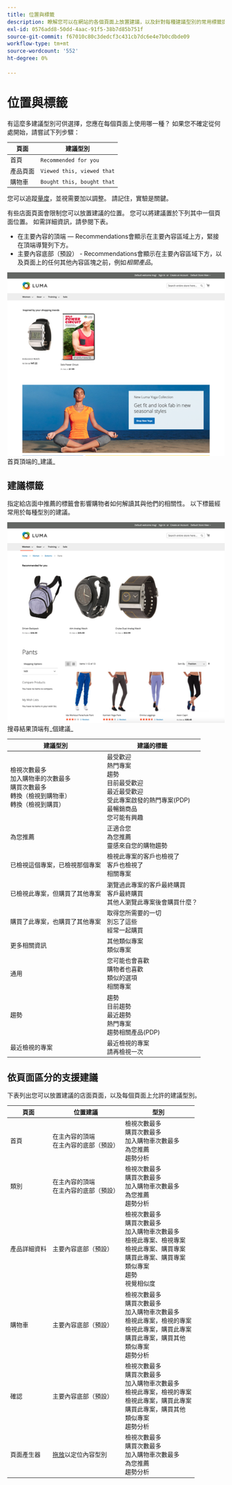```yaml
---
title: 位置與標籤
description: 瞭解您可以在網站的各個頁面上放置建議，以及針對每種建議型別的常用標籤提供建議。
exl-id: 0576add8-50dd-4aac-91f5-38b7d85b751f
source-git-commit: f67010c80c3dedcf3c431cb7dc6e4e7b0cdbde09
workflow-type: tm+mt
source-wordcount: '552'
ht-degree: 0%

---
```


# 位置與標籤

有這麼多建議型別可供選擇，您應在每個頁面上使用哪一種？ 如果您不確定從何處開始，請嘗試下列步驟：

| 頁面 | 建議型別 |
|---|---|
| 首頁 | `Recommended for you` |
| 產品頁面 | `Viewed this, viewed that` |
| 購物車 | `Bought this, bought that` |

您可以追蹤[量度](workspace.md)，並視需要加以調整。 請記住，實驗是關鍵。

有些店面頁面會限制您可以放置建議的位置。 您可以將建議置於下列其中一個頁面位置。 如需詳細資訊，請參閱下表。

- 在主要內容的頂端 — Recommendations會顯示在主要內容區域上方，緊接在頂端導覽列下方。
- 主要內容底部（預設） - Recommendations會顯示在主要內容區域下方，以及頁面上的任何其他內容區塊之前，例如&#x200B;_相關產品_。

![建議位置](assets/storefront-home-page-top.png)
首頁頂端的_建議_

## 建議標籤

指定給店面中推薦的標籤會影響購物者如何解讀其與他們的相關性。 以下標籤經常用於每種型別的建議。

![建議位置](assets/storefront-search-results-top.png)
搜尋結果頂端有_個建議_

| 建議型別 | 建議的標籤 |
|---|---|
| 檢視次數最多<br>加入購物車的次數最多<br>購買次數最多<br>轉換（檢視到購物車）<br>轉換（檢視到購買） | 最受歡迎<br>熱門專案<br>趨勢<br>目前最受歡迎<br>最近最受歡迎<br>受此專案啟發的熱門專案(PDP)<br>最暢銷商品<br>您可能有興趣 |
| 為您推薦 | 正適合您<br>為您推薦<br>靈感來自您的購物趨勢 |
| 已檢視這個專案，已檢視那個專案 | 檢視此專案的客戶也檢視了<br>客戶也檢視了<br>相關專案 |
| 已檢視此專案，但購買了其他專案 | 瀏覽過此專案的客戶最終購買<br>客戶最終購買<br>其他人瀏覽此專案後會購買什麼？ |
| 購買了此專案，也購買了其他專案 | 取得您所需要的一切<br>別忘了這些<br>經常一起購買 |
| 更多相關資訊 | 其他類似專案<br>類似專案 |
| 通用 | 您可能也會喜歡<br>購物者也喜歡<br>類似的選項<br>相關專案 |
| 趨勢 | 趨勢<br>目前趨勢<br>最近趨勢<br>熱門專案<br>趨勢相關產品(PDP) |
| 最近檢視的專案 | 最近檢視的專案<br>請再檢視一次 |

## 依頁面區分的支援建議

下表列出您可以放置建議的店面頁面，以及每個頁面上允許的建議型別。

| 頁面 | 位置建議 | 型別 |
|---|---|---|
| 首頁 | 在主內容的頂端<br>在主內容的底部（預設） | 檢視次數最多<br>購買次數最多<br>加入購物車次數最多<br>為您推薦<br>趨勢分析 |
| 類別 | 在主內容的頂端<br>在主內容的底部（預設） | 檢視次數最多<br>購買次數最多<br>加入購物車次數最多<br>為您推薦<br>趨勢分析 |
| 產品詳細資料 | 主要內容底部（預設） | 檢視次數最多<br>購買次數最多<br>加入購物車次數最多<br>檢視此專案、檢視專案<br>檢視此專案、購買專案<br>購買此專案、購買專案<br>類似專案<br>趨勢<br>視覺相似度 |
| 購物車 | 主要內容底部（預設） | 檢視次數最多<br>購買次數最多<br>加入購物車次數最多<br>檢視此專案，檢視的專案<br>檢視此專案，購買此專案<br>購買此專案，購買其他<br>類似專案<br>趨勢分析 |
| 確認 | 主要內容底部（預設） | 檢視次數最多<br>購買次數最多<br>加入購物車次數最多<br>檢視此專案，檢視的專案<br>檢視此專案，購買此專案<br>購買此專案，購買其他<br>類似專案<br>趨勢分析 |
| 頁面產生器 | [拖放](https://experienceleague.adobe.com/docs/commerce-admin/page-builder/add-content/recommendations.html)以定位內容型別 | 檢視次數最多<br>購買次數最多<br>加入購物車次數最多<br>為您推薦<br>趨勢分析 |
